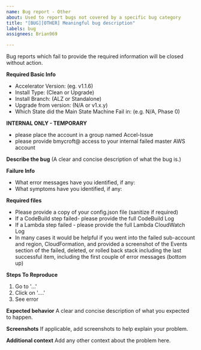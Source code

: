 ```yaml
---
name: Bug report - Other
about: Used to report bugs not covered by a specific bug category
title: "[BUG][OTHER] Meaningful bug description"
labels: bug
assignees: Brian969

---
```


Bug reports which fail to provide the required information will be closed without action.

**Required Basic Info**
- Accelerator Version:  (eg. v1.1.6)
- Install Type: (Clean or Upgrade)
- Install Branch: (ALZ or Standalone)
- Upgrade from version: (N/A or v1.x.y)
- Which State did the Main State Machine Fail in: (e.g. N/A, Phase 0)

**INTERNAL ONLY - TEMPORARY**
- please place the account in a group named Accel-Issue
- please provide bmycroft@ access to your internal failed master AWS account

**Describe the bug**
(A clear and concise description of what the bug is.)

**Failure Info**
- What error messages have you identified, if any: 
- What symptoms have you identified, if any:

**Required files**
- Please provide a copy of your config.json file (sanitize if required)
- If a CodeBuild step failed- please provide the full CodeBuild Log
- If a Lambda step failed - please provide the full Lambda CloudWatch Log
- In many cases it would be helpful if you went into the failed sub-account and region, CloudFormation, and provided a screenshot of the Events section of the failed, deleted, or rolled back stack including the last successful item, including the first couple of error messages (bottom up)

**Steps To Reproduce**
1. Go to '...'
2. Click on '....'
3. See error

**Expected behavior**
A clear and concise description of what you expected to happen.

**Screenshots**
If applicable, add screenshots to help explain your problem.

**Additional context**
Add any other context about the problem here.
